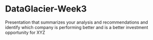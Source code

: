 # DataGlacier-Week3

Presentation that summarizes your analysis and recommendations and identify which company is performing better and is a better investment opportunity for XYZ
